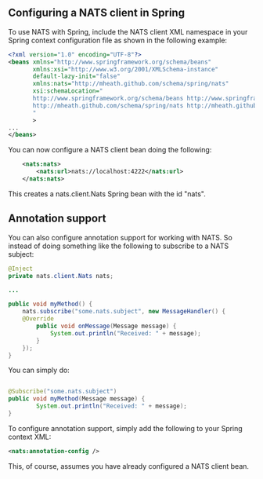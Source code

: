 ## Configuring a NATS client in Spring

To use NATS with Spring, include the NATS client XML namespace in your Spring context configuration file as shown in
the following example:

 ```xml
<?xml version="1.0" encoding="UTF-8"?>
<beans xmlns="http://www.springframework.org/schema/beans"
        xmlns:xsi="http://www.w3.org/2001/XMLSchema-instance"
        default-lazy-init="false"
        xmlns:nats="http://mheath.github.com/schema/spring/nats"
        xsi:schemaLocation="
        http://www.springframework.org/schema/beans http://www.springframework.org/schema/beans/spring-beans-3.1.xsd
        http://mheath.github.com/schema/spring/nats http://mheath.github.com/schema/spring/nats-0.3.xsd
        "
        >
...
</beans>
 ```

You can now configure a NATS client bean doing the following:

```xml
	<nats:nats>
		<nats:url>nats://localhost:4222</nats:url>
	</nats:nats>
```

This creates a nats.client.Nats Spring bean with the id "nats".

## Annotation support

You can also configure annotation support for working with NATS. So instead of doing something like the following to
subscribe to a NATS subject:

```java
@Inject
private nats.client.Nats nats;

...

public void myMethod() {
	nats.subscribe("some.nats.subject", new MessageHandler() {
	@Override
		public void onMessage(Message message) {
			System.out.println("Received: " + message);
		}
	});
}
```

You can simply do:

```java

@Subscribe("some.nats.subject")
public void myMethod(Message message) {
        System.out.println("Received: " + message);
}
```

To configure annotation support, simply add the following to your Spring context XML:

```xml
<nats:annotation-config />
```

This, of course, assumes you have already configured a NATS client bean.
